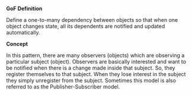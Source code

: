 **GoF Definition** 

Define a one-to-many dependency between objects so that when one object changes state,
all its dependents are notified and updated automatically.

**Concept**

In this pattern, there are many observers (objects) which are observing a particular subject (object).
Observers are basically interested and want to be notified when there is a change made inside that subject.
So, they register themselves to that subject. When they lose interest in the subject they simply unregister
from the subject. Sometimes this model is also referred to as the Publisher-Subscriber model.